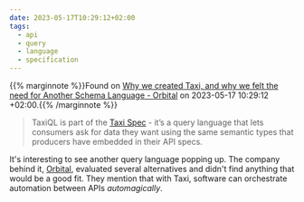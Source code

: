 ```yaml
---
date: 2023-05-17T10:29:12+02:00
tags:
  - api
  - query
  - language
  - specification
---
```

{{% marginnote %}}Found on [Why we created Taxi, and why we felt the need for Another Schema Language - Orbital](https://orbitalhq.com/blog/2023-05-12-why-we-created-taxi) on 2023-05-17 10:29:12 +02:00.{{% /marginnote %}}

> TaxiQL is part of the [Taxi Spec](https://github.com/taxilang/taxilang/blob/develop/compiler/src/main/antlr4/lang/taxi/Taxi.g4) - it’s a query language that lets consumers ask for data they want using the same semantic types that producers have embedded in their API specs.

It's interesting to see another query language popping up. The company behind it, [Orbital](https://orbitalhq.com/), evaluated several alternatives and didn't find anything that would be a good fit. They mention that with Taxi, software can orchestrate automation between APIs *automagically*.